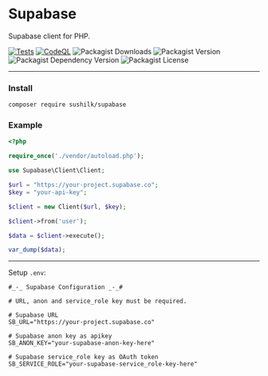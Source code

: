 # Supabase
Supabase client for PHP.

[![Tests](https://github.com/codebysushil/Supabase/actions/workflows/tests.yml/badge.svg)](https://github.com/codebysushil/Supabase/actions/workflows/tests.yml)
[![CodeQL](https://github.com/codebysushil/Supabase/actions/workflows/github-code-scanning/codeql/badge.svg)](https://github.com/codebysushil/Supabase/actions/workflows/github-code-scanning/codeql)
![Packagist Downloads](https://img.shields.io/packagist/dt/sushilk/supabase?style=flat&logo=packagist&label=Downloads&color=blue)
![Packagist Version](https://img.shields.io/packagist/v/sushilk/supabase?style=flat&logo=composer&logoColor=%23fff)
![Packagist Dependency Version](https://img.shields.io/packagist/dependency-v/sushilk/supabase/php?style=flat&logo=php&logoColor=blue&label=PHP&color=blue)
![Packagist License](https://img.shields.io/packagist/l/sushilk/supabase?style=flat&label=License&color=blue)

---

### Install

```bash
composer require sushilk/supabase
```

### Example

```php
<?php

require_once('./vendor/autoload.php');

use Supabase\Client\Client;

$url = "https://your-project.supabase.co";
$key = "your-api-key";

$client = new Client($url, $key);

$client->from('user');

$data = $client->execute();

var_dump($data);

```
---

Setup `.env`:

```env
#_-_ Supabase Configuration _-_#

# URL, anon and service_role key must be required.

# Supabase URL
SB_URL="https://your-project.supabase.co"

# Supabase anon key as apikey
SB_ANON_KEY="your-supabase-anon-key-here"

# Supabase service_role key as OAuth token
SB_SERVICE_ROLE="your-supabase-service_role-key-here"
```
